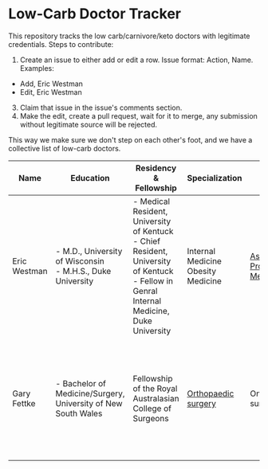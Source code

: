 # Low-Carb Doctor Tracker
This repository tracks the low carb/carnivore/keto doctors with legitimate credentials.
Steps to contribute:
1. Create an issue to either add or edit a row. Issue format: Action, Name. Examples:
  - Add, Eric Westman
  - Edit, Eric Westman
3. Claim that issue in the issue's comments section.
4. Make the edit, create a pull request, wait for it to merge, any submission without legitimate source will be rejected.

This way we make sure we don't step on each other's foot, and we have a collective list of low-carb doctors.

| Name | Education | Residency & Fellowship | Specialization | Titles | Practice | Country | Links | Notes |
| ------------- | ------------- | ------------- | ------------- | ------------- | ------------- | ------------- | ------------- | ------------- |
| Eric Westman | - M.D., University of Wisconsin<br>- M.H.S., Duke University<br> | - Medical Resident, University of Kentuck<br>- Chief Resident, University of Kentuck<br>- Fellow in Genral Internal Medicine, Duke University | Internal Medicine<br>Obesity Medicine | [Associate Professor of Medicine](https://medicine.duke.edu/profile/eric-charles-westman) | [Duke University](https://medicine.duke.edu/profile/eric-charles-westman) | US | https://medicine.duke.edu/profile/eric-charles-westman |
| Gary Fettke | - Bachelor of Medicine/Surgery, University of New South Wales | Fellowship of the Royal Australasian College of Surgeons | [Orthopaedic surgery](https://www.ahpra.gov.au/Registration/Registers-of-Practitioners.aspx) | Orthopaedic surgeon | His own clinic at [19 Lyttleton St, East Launceston TAS 7250, Australia](https://maps.app.goo.gl/WWpgETbbQFa13Q6v5) | Australia | [Australian Health Practitioner Regulation Agency (AHPRA)](https://www.ahpra.gov.au/Registration/Registers-of-Practitioners.aspx) | Gary was banned by AHPRA in 2016, [but the ban was lifted in 2018](https://www.rnz.co.nz/national/programmes/saturday/audio/2018802393/dr-gary-fettke-fighting-the-demonisation-of-red-meat) |
